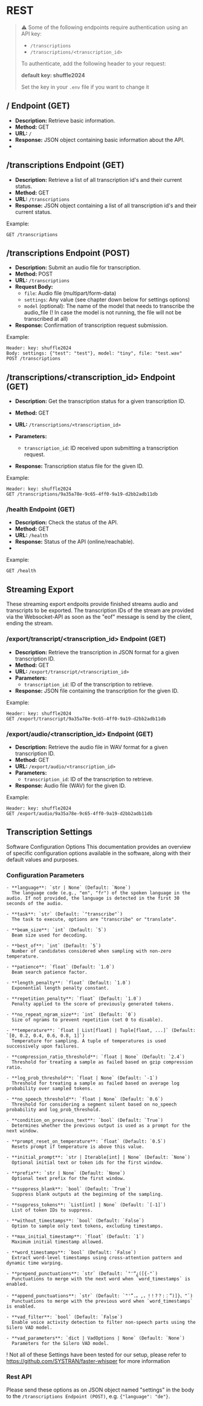 
# REST

> :warning: Some of the following endpoints require authentication using an API key:
>
> - `/transcriptions`
> - `/transcriptions/<transcription_id>`
>
> To authenticate, add the following header to your request:
>
> **default key: shuffle2024**
>
> Set the key in your `.env` file if you want to change it

## / Endpoint (GET)

- **Description:** Retrieve basic information.
- **Method:** GET
- **URL:** `/`
- **Response:** JSON object containing basic information about the API.
-

## /transcriptions Endpoint (GET)

- **Description:** Retrieve a list of all transcription id's and their current status.
- **Method:** GET
- **URL:** `/transcriptions`
- **Response:** JSON object containing a list of all transcription id's and their current status.

Example:

```text
GET /transcriptions
```

## /transcriptions Endpoint (POST)

- **Description:** Submit an audio file for transcription.
- **Method:** POST
- **URL:** `/transcriptions`
- **Request Body:**
  - `file`: Audio file (multipart/form-data)
  - `settings`: Any value (see chapter down below for settings options)
  - `model` (optional): The name of the model that needs to transcribe the audio_file
      (! In case the model is not running, the file will not be transcribed at all)
- **Response:** Confirmation of transcription request submission.

Example:

```text
Header: key: shuffle2024
Body: settings: {"test": "test"}, model: "tiny", file: "test.wav"
POST /transcriptions
```

## /transcriptions/<transcription_id> Endpoint (GET)

- **Description:** Get the transcription status for a given transcription ID.
- **Method:** GET
- **URL:** `/transcriptions/<transcription_id>`

- **Parameters:**
  - `transcription_id`: ID received upon submitting a transcription request.
- **Response:** Transcription status file for the given ID.

Example:

```text
Header: key: shuffle2024
GET /transcriptions/9a35a78e-9c65-4ff0-9a19-d2bb2adb11db
```

### /health Endpoint (GET)

- **Description:** Check the status of the API.
- **Method:** GET
- **URL:** `/health`
- **Response:** Status of the API (online/reachable).
-

Example:

```text
GET /health
```

## Streaming Export

These streaming export endpoits provide finished streams audio and transcripts to be exported.
The transcription IDs of the stream are provided via the Websocket-API as soon as the "eof" message is send by the client, ending the stream.

### /export/transcript/<transcription_id> Endpoint (GET)

- **Description:** Retrieve the transcription in JSON format for a given transcription ID.
- **Method:** GET
- **URL:** `/export/transcript/<transcription_id>`
- **Parameters:**
  - `transcription_id`: ID of the transcription to retrieve.
- **Response:** JSON file containing the transcription for the given ID.

Example:

```text
Header: key: shuffle2024
GET /export/transcript/9a35a78e-9c65-4ff0-9a19-d2bb2adb11db
```

### /export/audio/<transcription_id> Endpoint (GET)

- **Description:** Retrieve the audio file in WAV format for a given transcription ID.
- **Method:** GET
- **URL:** `/export/audio/<transcription_id>`
- **Parameters:**
  - `transcription_id`: ID of the transcription to retrieve.
- **Response:** Audio file (WAV) for the given ID.

Example:

```text
Header: key: shuffle2024
GET /export/audio/9a35a78e-9c65-4ff0-9a19-d2bb2adb11db
```

## Transcription Settings

Software Configuration Options
This documentation provides an overview of specific configuration options available in the software, along with their default values and purposes.

### Configuration Parameters

```text
- **language**: `str | None` (Default: `None`)  
  The language code (e.g., "en", "fr") of the spoken language in the audio. If not provided, the language is detected in the first 30 seconds of the audio.

- **task**: `str` (Default: `"transcribe"`)  
  The task to execute, options are "transcribe" or "translate".

- **beam_size**: `int` (Default: `5`)  
  Beam size used for decoding.

- **best_of**: `int` (Default: `5`)  
  Number of candidates considered when sampling with non-zero temperature.

- **patience**: `float` (Default: `1.0`)  
  Beam search patience factor.

- **length_penalty**: `float` (Default: `1.0`)  
  Exponential length penalty constant.

- **repetition_penalty**: `float` (Default: `1.0`)  
  Penalty applied to the score of previously generated tokens.

- **no_repeat_ngram_size**: `int` (Default: `0`)  
  Size of ngrams to prevent repetition (set 0 to disable).

- **temperature**: `float | List[float] | Tuple[float, ...]` (Default: `[0, 0.2, 0.4, 0.6, 0.8, 1]`)  
  Temperature for sampling. A tuple of temperatures is used successively upon failures.

- **compression_ratio_threshold**: `float | None` (Default: `2.4`)  
  Threshold for treating a sample as failed based on gzip compression ratio.

- **log_prob_threshold**: `float | None` (Default: `-1`)  
  Threshold for treating a sample as failed based on average log probability over sampled tokens.

- **no_speech_threshold**: `float | None` (Default: `0.6`)  
  Threshold for considering a segment silent based on no_speech probability and log_prob_threshold.

- **condition_on_previous_text**: `bool` (Default: `True`)  
  Determines whether the previous output is used as a prompt for the next window.

- **prompt_reset_on_temperature**: `float` (Default: `0.5`)  
  Resets prompt if temperature is above this value.

- **initial_prompt**: `str | Iterable[int] | None` (Default: `None`)  
  Optional initial text or token ids for the first window.

- **prefix**: `str | None` (Default: `None`)  
  Optional text prefix for the first window.

- **suppress_blank**: `bool` (Default: `True`)  
  Suppress blank outputs at the beginning of the sampling.

- **suppress_tokens**: `List[int] | None` (Default: `[-1]`)  
  List of token IDs to suppress.

- **without_timestamps**: `bool` (Default: `False`)  
  Option to sample only text tokens, excluding timestamps.

- **max_initial_timestamp**: `float` (Default: `1`)  
  Maximum initial timestamp allowed.

- **word_timestamps**: `bool` (Default: `False`)  
  Extract word-level timestamps using cross-attention pattern and dynamic time warping.

- **prepend_punctuations**: `str` (Default: `"'“¿([{-"`)  
  Punctuations to merge with the next word when `word_timestamps` is enabled.

- **append_punctuations**: `str` (Default: `"'”.。,，!！?？:：”)]}、"`)  
  Punctuations to merge with the previous word when `word_timestamps` is enabled.

- **vad_filter**: `bool` (Default: `False`)  
  Enable voice activity detection to filter non-speech parts using the Silero VAD model.

- **vad_parameters**: `dict | VadOptions | None` (Default: `None`)  
  Parameters for the Silero VAD model.
```

! Not all of these Settings have been tested for our setup, please refer to <https://github.com/SYSTRAN/faster-whisper> for more information

### Rest API

Please send these options as on JSON object named "settings" in the body to the ```/transcriptions Endpoint (POST)```, e.g. ```{"language": "de"}```.
